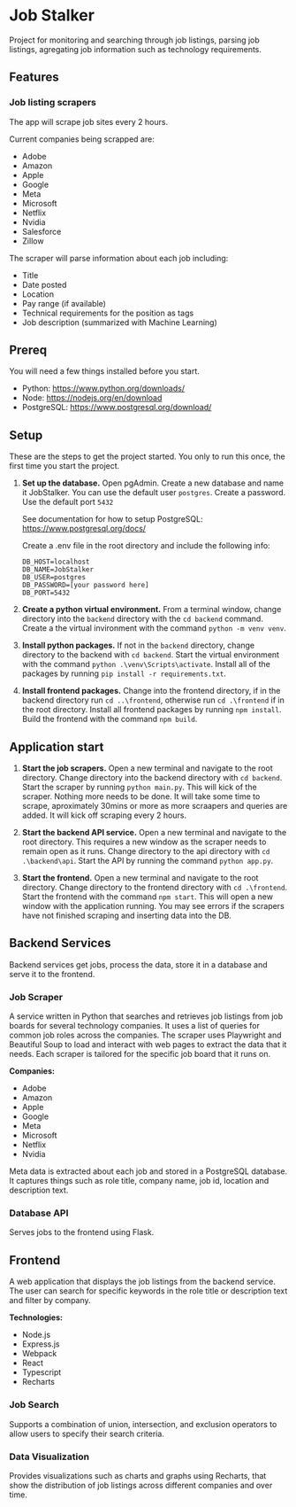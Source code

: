 # Job Stalker
Project for monitoring and searching through job listings, parsing job listings, agregating job information such as technology requirements.

## Features

### Job listing scrapers
The app will scrape job sites every 2 hours.

Current companies being scrapped are:

- Adobe
- Amazon
- Apple
- Google
- Meta
- Microsoft
- Netflix
- Nvidia
- Salesforce
- Zillow

The scraper will parse information about each job including:

- Title
- Date posted
- Location
- Pay range (if available)
- Technical requirements for the position as tags
- Job description (summarized with Machine Learning)


## Prereq
You will need a few things installed before you start.

- Python: https://www.python.org/downloads/
- Node: https://nodejs.org/en/download
- PostgreSQL: https://www.postgresql.org/download/

## Setup
These are the steps to get the project started. You only to run this once, the first time you start the project.

1. **Set up the database.**
    Open pgAdmin.
    Create a new database and name it JobStalker.
    You can use the default user `postgres`.
    Create a password.
    Use the default port `5432`

    See documentation for how to setup PostgreSQL: https://www.postgresql.org/docs/

    Create a .env file in the root directory and include the following info:

    ```
    DB_HOST=localhost
    DB_NAME=JobStalker
    DB_USER=postgres
    DB_PASSWORD=[your password here]
    DB_PORT=5432
    ```
2. **Create a python virtual environment.**
    From a terminal window, change directory into the `backend` directory with the `cd backend` command.
    Create a the virtual invironment with the command `python -m venv venv`.

3. **Install python packages.**
    If not in the `backend` directory, change directory to the backend with `cd backend`.
    Start the virtual environment with the command `python .\venv\Scripts\activate`.
    Install all of the packages by running `pip install -r requirements.txt`.

4. **Install frontend packages.**
    Change into the frontend directory, if in the backend directory run `cd ..\frontend`, otherwise run `cd .\frontend` if in the root directory.
    Install all frontend packages by running `npm install`.
    Build the frontend with the command `npm build`.

## Application start

1. **Start the job scrapers.**
    Open a new terminal and navigate to the root directory.
    Change directory into the backend directory with `cd backend`.
    Start the scraper by running `python main.py`.
    This will kick of the scraper. Nothing more needs to be done. It will take some time to scrape, aproximately 30mins or more as more scraapers and queries are added. It will kick off scraping every 2 hours.

2. **Start the backend API service.**
    Open a new terminal and navigate to the root directory. This requires a new window as the scraper needs to remain open as it runs.
    Change directory to the api directory with `cd .\backend\api`.
    Start the API by running the command `python app.py`.

3. **Start the frontend.**
    Open a new terminal and navigate to the root directory.
    Change directory to the frontend directory with `cd .\frontend`.
    Start the frontend with the command `npm start`.
    This will open a new window with the application running. You may see errors if the scrapers have not finished scraping and inserting data into the DB.


## Backend Services
Backend services get jobs, process the data, store it in a database and serve it to the frontend.

### Job Scraper
A service written in Python that searches and retrieves job listings from job boards for several technology companies. It uses a list of queries for common job roles across the companies. The scraper uses Playwright and Beautiful Soup to load and interact with web pages to extract the data that it needs. Each scraper is tailored for the specific job board that it runs on.

**Companies:**
- Adobe
- Amazon
- Apple
- Google
- Meta
- Microsoft
- Netflix
- Nvidia

Meta data is extracted about each job and stored in a PostgreSQL database. It captures things such as role title, company name, job id, location and description text.

### Database API
Serves jobs to the frontend using Flask.

## Frontend
A web application that displays the job listings from the backend service. The user can search for specific keywords in the role title or description text and filter by company.

**Technologies:**
- Node.js
- Express.js
- Webpack
- React
- Typescript
- Recharts

### Job Search
Supports a combination of union, intersection, and exclusion operators to allow users to specify their search criteria.

### Data Visualization
Provides visualizations such as charts and graphs using Recharts, that show the distribution of job listings across different companies and over time.
